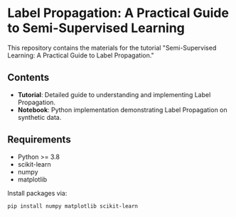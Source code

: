 # Label Propagation: A Practical Guide to Semi-Supervised Learning 

This repository contains the materials for the tutorial "Semi-Supervised Learning: A Practical Guide to Label Propagation."

## Contents
- **Tutorial**: Detailed guide to understanding and implementing Label Propagation.
- **Notebook**: Python implementation demonstrating Label Propagation on synthetic data.

## Requirements
- Python >= 3.8
- scikit-learn
- numpy
- matplotlib

Install packages via:
```bash
pip install numpy matplotlib scikit-learn
